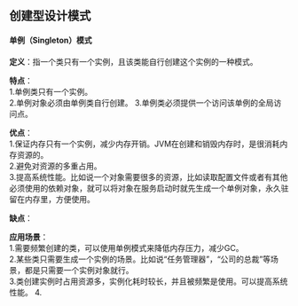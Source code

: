 ## 创建型设计模式
#### 单例（Singleton）模式  
**定义**：指一个类只有一个实例，且该类能自行创建这个实例的一种模式。  

**特点**：  
1.单例类只有一个实例。  
2.单例对象必须由单例类自行创建。
3.单例类必须提供一个访问该单例的全局访问点。

**优点**：  
1.保证内存只有一个实例，减少内存开销。JVM在创建和销毁内存时，是很消耗内存资源的。  
2.避免对资源的多重占用。  
3.提高系统性能。比如说一个对象需要很多的资源，比如读取配置文件或者有其他必须使用的依赖对象，就可以将对象在服务启动时就先生成一个单例对象，永久驻留在内存里，方便使用。

**缺点**：

**应用场景**：  
1.需要频繁创建的类，可以使用单例模式来降低内存压力，减少GC。  
2.某些类只需要生成一个实例的场景。比如说“任务管理器”，“公司的总裁”等场景，都是只需要一个实例对象就行。  
3.类创建实例时占用资源多，实例化耗时较长，并且被频繁是使用。可以提高系统性能。 
4.
